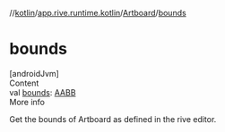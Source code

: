 //[kotlin](../../../index.md)/[app.rive.runtime.kotlin](../index.md)/[Artboard](index.md)/[bounds](bounds.md)



# bounds  
[androidJvm]  
Content  
val [bounds](bounds.md): [AABB](../-a-a-b-b/index.md)  
More info  


Get the bounds of Artboard as defined in the rive editor.

  



